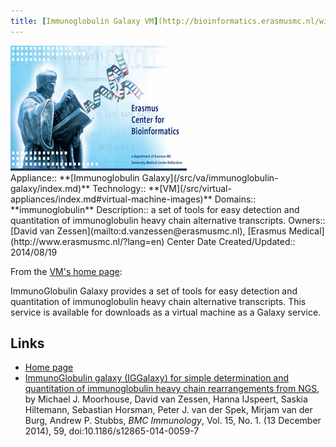 ```yaml
---
title: [Immunoglobulin Galaxy VM](http://bioinformatics.erasmusmc.nl/wiki/index.php/Immunoglobulin_Galaxy)
---
```

<div class='center'>
<a href='http://bioinformatics.erasmusmc.nl/wiki/index.php/Immunoglobulin_Galaxy'><img src="/src/images/logos/ERasmusBioinformatics.jpg" alt="Erasmus Center for Bioinformatics" height="200" /></a>
</div>





<div class='dictbox'>
 Appliance:: **[Immunoglobulin Galaxy](/src/va/immunoglobulin-galaxy/index.md)**
 Technology:: **[VM](/src/virtual-appliances/index.md#virtual-machine-images)**
 Domains:: **immunoglobulin** 
 Description:: a set of tools for easy detection and quantitation of immunoglobulin heavy chain alternative transcripts. 
 Owners:: [David van Zessen](mailto:d.vanzessen@erasmusmc.nl), [Erasmus Medical](http://www.erasmusmc.nl/?lang=en) Center
 Date Created/Updated:: 2014/08/19
</div>

From the [VM's home page](http://bioinformatics.erasmusmc.nl/wiki/index.php/Immunoglobulin_Galaxy):

 ImmunoGlobulin Galaxy provides a set of tools for easy detection and quantitation of immunoglobulin heavy chain alternative transcripts. This service is available for downloads as a virtual machine as a Galaxy service.

## Links

* [Home page](http://bioinformatics.erasmusmc.nl/wiki/index.php/Immunoglobulin_Galaxy)
* [ImmunoGlobulin galaxy (IGGalaxy) for simple determination and quantitation of immunoglobulin heavy chain rearrangements from NGS](http://bit.ly/1ry0gqS), by Michael J. Moorhouse, David van Zessen, Hanna IJspeert, Saskia Hiltemann, Sebastian Horsman, Peter J. van der Spek, Mirjam van der Burg, Andrew P. Stubbs, *BMC Immunology*, Vol. 15, No. 1. (13 December 2014), 59, doi:10.1186/s12865-014-0059-7
